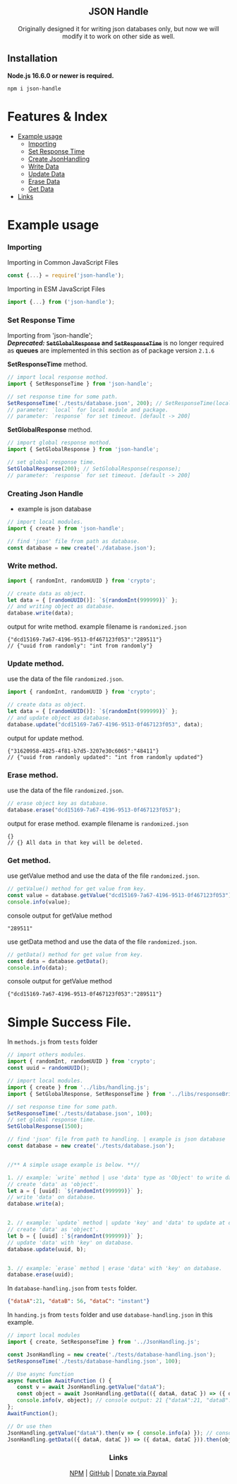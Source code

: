 <h2 align='center'> JSON Handle </h2>
<p align='center'>Originally designed it for writing json databases only, but now we will modify it to work on other side as well.</p>

## Installation
**Node.js 16.6.0 or newer is required.**
```
npm i json-handle
```

# Features & Index
   - [Example usage](https://github.com/SuphaKornTH/json-handle/blob/README.md/readme.md#example-usage)
      - [Importing](https://github.com/SuphaKornTH/json-handle/blob/README.md/readme.md#importing)
      - [Set Response Time](https://github.com/SuphaKornTH/json-handle/blob/README.md/readme.md#set-response-time)
      - [Create JsonHandling](https://github.com/SuphaKornTH/json-handle/blob/README.md/readme.md#creating-json-handle)
      - [Write Data](https://github.com/SuphaKornTH/json-handle/blob/README.md/readme.md#write-method)
      - [Update Data](https://github.com/SuphaKornTH/json-handle/blob/README.md/readme.md#update-method)
      - [Erase Data](https://github.com/SuphaKornTH/json-handle/blob/README.md/readme.md#erase-method)
      - [Get Data](https://github.com/SuphaKornTH/json-handle/blob/README.md/readme.md#get-method)
   - [Links](https://github.com/SuphaKornTH/json-handle/blob/README.md/readme.md#links)

# Example usage
### Importing
Importing in Common JavaScript Files
```js
const {...} = require('json-handle');
```
Importing in ESM JavaScript Files
```js
import {...} from ('json-handle');
```

### Set Response Time
Importing from 'json-handle';
<br> _***Deprecated:***_ **~~`SetGlobalResponse`~~ and ~~`SetResponseTime`~~** is no longer required as **queues** are implemented in this section as of package version `2.1.6`

**SetResponseTime** method.
```js
// import local response mothod.
import { SetResponseTime } from 'json-handle';

// set response time for some path.
SetResponseTime('./tests/database.json', 200); // SetResponseTime(local, response);
// parameter: `local` for local module and package.
// parameter: `response` for set timeout. [default -> 200]
```

**SetGlobalResponse** method.
```js
// import global response mothod.
import { SetGlobalResponse } from 'json-handle';

// set global response time.
SetGlobalResponse(200); // SetGlobalResponse(response);
// parameter: `response` for set timeout. [default -> 200]
```

### Creating Json Handle
 - example is json database
```js
// import local modules.
import { create } from 'json-handle';

// find 'json' file from path as database.
const database = new create('./database.json');
```
### Write method.
```js
import { randomInt, randomUUID } from 'crypto';

// create data as object.
let data = { [randomUUID()]: `${randomInt(999999)}` };
// and writing object as database.
database.write(data);
```
output for write method. example filename is `randomized.json`
```jsonc
{"dcd15169-7a67-4196-9513-0f467123f053":"289511"}
// {"uuid from randomly": "int from randomly"}
```

### Update method.
use the data of the file `randomized.json`.
```js
import { randomInt, randomUUID } from 'crypto';

// create data as object.
let data = { [randomUUID()]: `${randomInt(999999)}` };
// and update object as database.
database.update("dcd15169-7a67-4196-9513-0f467123f053", data);
```
output for update method.
```jsonc
{"31620958-4825-4f81-b7d5-3207e30c6065":"48411"}
// {"uuid from randomly updated": "int from randomly updated"}
```

### Erase method.
use the data of the file `randomized.json`.
```js
// erase object key as database.
database.erase("dcd15169-7a67-4196-9513-0f467123f053");
```
output for erase method. example filename is `randomized.json`
```jsonc
{}
// {} All data in that key will be deleted.
```

### Get method.
use getValue method and use the data of the file `randomized.json`.
```js
// getValue() method for get value from key.
const value = database.getValue("dcd15169-7a67-4196-9513-0f467123f053");
console.info(value);
```
console output for getValue method
```shell
"289511"
```

use getData method and use the data of the file `randomized.json`.
```js
// getData() method for get value from key.
const data = database.getData();
console.info(data);
```
console output for getValue method
```shell
{"dcd15169-7a67-4196-9513-0f467123f053":"289511"}
```


# Simple Success File.
In `methods.js` from `tests` folder
```js
// import others modules. 
import { randomInt, randomUUID } from 'crypto';
const uuid = randomUUID();

// import local modules.
import { create } from '../libs/handling.js';
import { SetGlobalResponse, SetResponseTime } from '../libs/responseBridge.js';

// set response time for some path.
SetResponseTime('./tests/database.json', 100);
// set global response time.
SetGlobalResponse(1500);

// find 'json' file from path to handling. | example is json database
const database = new create('./tests/database.json');


//** A simple usage example is below. **//

1. // example: `write` method | use 'data' type as 'Object' to write database.
// create 'data' as 'object'.
let a = { [uuid]: `${randomInt(999999)}` };
// write 'data' on database.
database.write(a);


2. // example: `update` method | update 'key' and 'data' to update at database and using as current.
// create 'data' as 'object'.
let b = { [uuid] :`${randomInt(999999)}` };
// update 'data' with 'key' on database.
database.update(uuid, b);


3. // example: `erase` method | erase 'data' with 'key' on database. 
database.erase(uuid);
```

In `database-handling.json` from `tests` folder.
```json
{"dataA":21, "dataB": 56, "dataC": "instant"}
```
In `handing.js` from `tests` folder and use `database-handling.json` in this example.
```js
// import local modules
import { create, SetResponseTime } from '../JsonHandling.js';

const JsonHandling = new create('./tests/database-handling.json');
SetResponseTime('./tests/database-handling.json', 100);

// Use async function
async function AwaitFunction () {
   const v = await JsonHandling.getValue("dataA");
   const object = await JsonHandling.getData(({ dataA, dataC }) => ({ dataA, dataC }));
   console.info(v, object); // console output: 21 {"dataA":21, "dataB": 56, "dataC": "instant"}
};
AwaitFunction();

// Or use then
JsonHandling.getValue("dataA").then(v => { console.info(a) }); // console output: 21
JsonHandling.getData(({ dataA, dataC }) => ({ dataA, dataC })).then(object => { console.info(object) }); // console output: { "dataA":21, "dataC": "instant" }
```

### <div align='center'>Links</div>
<div align='center'><a href='https://www.npmjs.com/package/json-handle'>NPM</a> | <a href='https://github.com/SuphaKornTH/json-handle'>GitHub</a> | <a href='https://www.paypal.com/paypalme/suphakTH'>Donate via Paypal</a></div>

